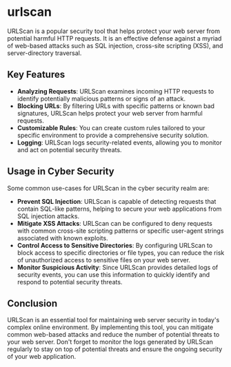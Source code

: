 # urlscan

URLScan is a popular security tool that helps protect your web server from potential harmful HTTP requests. It is an effective defense against a myriad of web-based attacks such as SQL injection, cross-site scripting (XSS), and server-directory traversal.

## Key Features

- **Analyzing Requests**: URLScan examines incoming HTTP requests to identify potentially malicious patterns or signs of an attack.
- **Blocking URLs**: By filtering URLs with specific patterns or known bad signatures, URLScan helps protect your web server from harmful requests.
- **Customizable Rules**: You can create custom rules tailored to your specific environment to provide a comprehensive security solution.
- **Logging**: URLScan logs security-related events, allowing you to monitor and act on potential security threats.

## Usage in Cyber Security

Some common use-cases for URLScan in the cyber security realm are:

- **Prevent SQL Injection**: URLScan is capable of detecting requests that contain SQL-like patterns, helping to secure your web applications from SQL injection attacks.
- **Mitigate XSS Attacks**: URLScan can be configured to deny requests with common cross-site scripting patterns or specific user-agent strings associated with known exploits.
- **Control Access to Sensitive Directories**: By configuring URLScan to block access to specific directories or file types, you can reduce the risk of unauthorized access to sensitive files on your web server.
- **Monitor Suspicious Activity**: Since URLScan provides detailed logs of security events, you can use this information to quickly identify and respond to potential security threats.

## Conclusion

URLScan is an essential tool for maintaining web server security in today's complex online environment. By implementing this tool, you can mitigate common web-based attacks and reduce the number of potential threats to your web server. Don't forget to monitor the logs generated by URLScan regularly to stay on top of potential threats and ensure the ongoing security of your web application.
